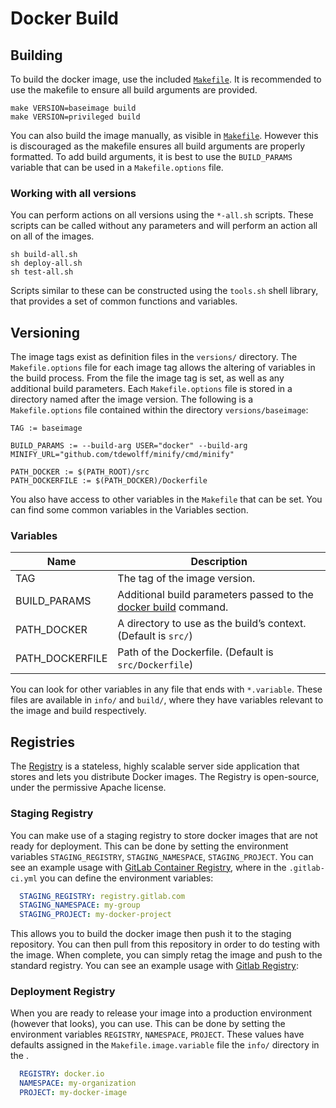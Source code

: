 # Docker Build

## Building

To build the docker image, use the included [`Makefile`](build/Makefile). It is recommended to use the makefile to ensure all build arguments are provided.

```
make VERSION=baseimage build
make VERSION=privileged build
```

You can also build the image manually, as visible in [`Makefile`](build/Makefile).  However this is discouraged as the makefile ensures all build arguments are properly formatted. To add build arguments, it is best to use the `BUILD_PARAMS` variable that can be used in a `Makefile.options` file.

### Working with all versions

You can perform actions on all versions using the `*-all.sh` scripts. These scripts can be called without any parameters and will perform an action all on all of the images. 

```console
sh build-all.sh
sh deploy-all.sh
sh test-all.sh
```

Scripts similar to these can be constructed using the `tools.sh` shell library, that provides a set of common functions and variables.

## Versioning

The image tags exist as definition files in the `versions/` directory. The `Makefile.options` file for each image tag allows the altering of variables in the build process. From the file the image tag is set, as well as any additional build parameters. Each `Makefile.options` file is stored in a directory named after the image version. The following is a `Makefile.options` file contained within the directory `versions/baseimage`:

```make
TAG := baseimage

BUILD_PARAMS := --build-arg USER="docker" --build-arg MINIFY_URL="github.com/tdewolff/minify/cmd/minify"

PATH_DOCKER := $(PATH_ROOT)/src
PATH_DOCKERFILE := $(PATH_DOCKER)/Dockerfile
```

You also have access to other variables in the `Makefile` that can be set. You can find some common variables in the Variables section.

### Variables

|Name|Description|
|---|---|
|TAG|The tag of the image version.|
|BUILD_PARAMS|Additional build parameters passed to the [docker build](https://docs.docker.com/engine/reference/commandline/build/) command.|
|PATH_DOCKER| A directory to use as the build’s context. (Default is `src/`)|
|PATH_DOCKERFILE|Path of the Dockerfile. (Default is `src/Dockerfile`)|

You can look for other variables in any file that ends with `*.variable`. These files are available in `info/` and `build/`, where they have variables relevant to the image and build respectively.

## Registries

The [Registry](https://docs.docker.com/registry/) is a stateless, highly scalable server side application that stores and lets you distribute Docker images. The Registry is open-source, under the permissive Apache license.

### Staging Registry

You can make use of a staging registry to store docker images that are not ready for deployment. This can be done by setting the environment variables `STAGING_REGISTRY`, `STAGING_NAMESPACE`, `STAGING_PROJECT`. You can see an example usage with [GitLab Container Registry](https://docs.gitlab.com/ce/user/project/container_registry.html), where in the `.gitlab-ci.yml` you can define the environment variables:

```yaml
  STAGING_REGISTRY: registry.gitlab.com
  STAGING_NAMESPACE: my-group
  STAGING_PROJECT: my-docker-project
```

This allows you to build the docker image then push it to the staging repository. You can then pull from this repository in order to do testing with the image. When complete, you can simply retag the image and push to the standard registry. You can see an example usage with [Gitlab Registry](https://hub.docker.com/):

### Deployment Registry

When you are ready to release your image into a production environment (however that looks), you can use. This can be done by setting the environment variables `REGISTRY`, `NAMESPACE`, `PROJECT`. These values have defaults assigned in the `Makefile.image.variable` file the `info/` directory in the .

```yaml
  REGISTRY: docker.io
  NAMESPACE: my-organization
  PROJECT: my-docker-image
```

